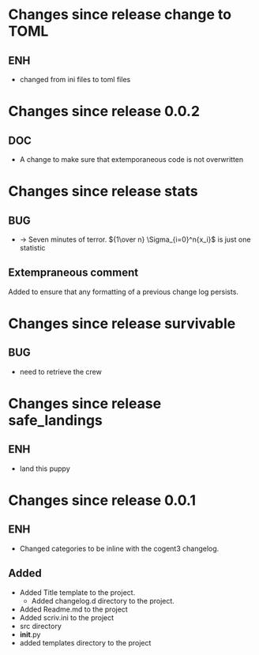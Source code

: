 
<a id='changelog-change to TOML'></a>
# Changes since release change to TOML

## ENH

- changed from ini files to toml files

<a id='changelog-0.0.2'></a>
# Changes since release 0.0.2

## DOC

- A change to make sure that extemporaneous code is not overwritten

<a id='changelog-stats'></a>
# Changes since release stats

## BUG

-  $\rightarrow$ Seven minutes of terror. ${1\over n} \Sigma_{i=0}^n{x_i}$ is just one statistic


## Extempraneous comment
Added to ensure that any formatting of a previous change log persists.

<a id='changelog-survivable'></a>
# Changes since release survivable

## BUG

- need to retrieve the crew

<a id='changelog-safe_landings'></a>
# Changes since release safe_landings

## ENH

- land this puppy
<a id='changelog-0.0.1'></a>

# Changes since release 0.0.1

## ENH

- Changed categories to be inline with the cogent3 changelog.

## Added

- Added Title template to the project.
    - Added changelog.d directory to the project.
- Added Readme.md to the project
- Added scriv.ini to the project
- src directory
- __init__.py
- added templates directory to the project
